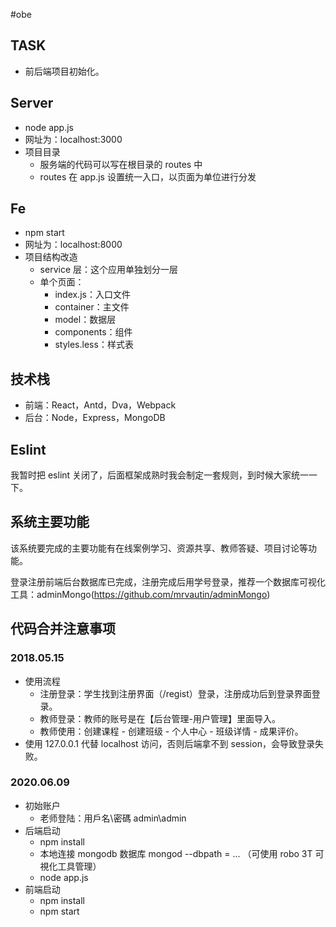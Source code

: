 #obe

## TASK

- 前后端项目初始化。

## Server

- node app.js
- 网址为：localhost:3000
- 项目目录
  - 服务端的代码可以写在根目录的 routes 中
  - routes 在 app.js 设置统一入口，以页面为单位进行分发

## Fe

- npm start
- 网址为：localhost:8000
- 项目结构改造
  - service 层：这个应用单独划分一层
  - 单个页面：
    - index.js：入口文件
    - container：主文件
    - model：数据层
    - components：组件
    - styles.less：样式表

## 技术栈

- 前端：React，Antd，Dva，Webpack
- 后台：Node，Express，MongoDB

## Eslint

我暂时把 eslint 关闭了，后面框架成熟时我会制定一套规则，到时候大家统一一下。

## 系统主要功能

该系统要完成的主要功能有在线案例学习、资源共享、教师答疑、项目讨论等功能。

登录注册前端后台数据库已完成，注册完成后用学号登录，推荐一个数据库可视化工具：adminMongo(https://github.com/mrvautin/adminMongo)

## 代码合并注意事项

### 2018.05.15

- 使用流程
  - 注册登录：学生找到注册界面（/regist）登录，注册成功后到登录界面登录。
  - 教师登录：教师的账号是在【后台管理-用户管理】里面导入。
  - 教师使用：创建课程 - 创建班级 - 个人中心 - 班级详情 - 成果评价。
- 使用 127.0.0.1 代替 localhost 访问，否则后端拿不到 session，会导致登录失败。

### 2020.06.09

- 初始账户
  - 老师登陆：用戶名\密碼 admin\admin
- 后端启动
  - npm install
  - 本地连接 mongodb 数据库 mongod --dbpath = ... （可使用 robo 3T 可視化工具管理）
  - node app.js
- 前端启动
  - npm install
  - npm start
